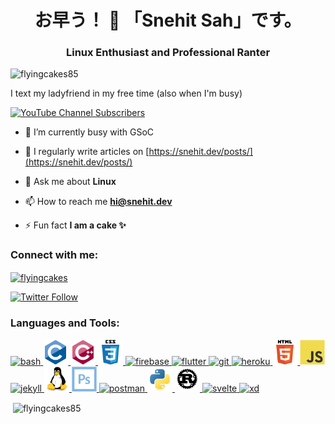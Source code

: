 <h1 align="center">お早う！ 👋 「Snehit Sah」です。</h1>
<h3 align="center">Linux Enthusiast and Professional Ranter</h3>

<p align="left"> <img src="https://komarev.com/ghpvc/?username=flyingcakes85&label=Profile%20views&color=0e75b6&style=flat-square" alt="flyingcakes85" /> </p>

I text my ladyfriend in my free time (also when I'm busy)

<a href="https://www.youtube.com/channel/UCZ6ce7rxFtVxFPr63ImZ3vg">![YouTube Channel Subscribers](https://img.shields.io/youtube/channel/subscribers/UCZ6ce7rxFtVxFPr63ImZ3vg?label=Youtube%20Subs&style=for-the-badge)</a>

- 🌱 I’m currently busy with GSoC

- 📝 I regularly write articles on [https://snehit.dev/posts/](https://snehit.dev/posts/)

- 💬 Ask me about **Linux**

- 📫 How to reach me **[hi@snehit.dev](mailto:hi@snehit.dev)**

- ⚡ Fun fact **I am a cake ✨**

<h3 align="left">Connect with me:</h3>
<p align="left">
<a href="https://dev.to/flyingcakes" target="blank"><img align="center" src="https://cdn.jsdelivr.net/npm/simple-icons@3.0.1/icons/dev-dot-to.svg" alt="flyingcakes" height="30" width="40" /></a>

  <a href="https://twitter.com/flyingcakes85">![Twitter Follow](https://img.shields.io/twitter/follow/flyingcakes85?label=Follow%20me%20on%20twitter&style=for-the-badge)</a>
</p>

<h3 align="left">Languages and Tools:</h3>
<p align="left"> <a href="https://www.gnu.org/software/bash/" target="_blank"> <img src="https://www.vectorlogo.zone/logos/gnu_bash/gnu_bash-icon.svg" alt="bash" width="40" height="40"/> </a> <a href="https://www.cprogramming.com/" target="_blank"> <img src="https://raw.githubusercontent.com/devicons/devicon/master/icons/c/c-original.svg" alt="c" width="40" height="40"/> </a> <a href="https://www.w3schools.com/cpp/" target="_blank"> <img src="https://raw.githubusercontent.com/devicons/devicon/master/icons/cplusplus/cplusplus-original.svg" alt="cplusplus" width="40" height="40"/> </a> <a href="https://www.w3schools.com/css/" target="_blank"> <img src="https://raw.githubusercontent.com/devicons/devicon/master/icons/css3/css3-original-wordmark.svg" alt="css3" width="40" height="40"/> </a> <a href="https://firebase.google.com/" target="_blank"> <img src="https://www.vectorlogo.zone/logos/firebase/firebase-icon.svg" alt="firebase" width="40" height="40"/> </a> <a href="https://flutter.dev" target="_blank"> <img src="https://www.vectorlogo.zone/logos/flutterio/flutterio-icon.svg" alt="flutter" width="40" height="40"/> </a> <a href="https://git-scm.com/" target="_blank"> <img src="https://www.vectorlogo.zone/logos/git-scm/git-scm-icon.svg" alt="git" width="40" height="40"/> </a> <a href="https://heroku.com" target="_blank"> <img src="https://www.vectorlogo.zone/logos/heroku/heroku-icon.svg" alt="heroku" width="40" height="40"/> </a> <a href="https://www.w3.org/html/" target="_blank"> <img src="https://raw.githubusercontent.com/devicons/devicon/master/icons/html5/html5-original-wordmark.svg" alt="html5" width="40" height="40"/> </a> <a href="https://developer.mozilla.org/en-US/docs/Web/JavaScript" target="_blank"> <img src="https://raw.githubusercontent.com/devicons/devicon/master/icons/javascript/javascript-original.svg" alt="javascript" width="40" height="40"/> </a> <a href="https://jekyllrb.com/" target="_blank"> <img src="https://www.vectorlogo.zone/logos/jekyllrb/jekyllrb-icon.svg" alt="jekyll" width="40" height="40"/> </a> <a href="https://www.linux.org/" target="_blank"> <img src="https://raw.githubusercontent.com/devicons/devicon/master/icons/linux/linux-original.svg" alt="linux" width="40" height="40"/> </a> <a href="https://www.photoshop.com/en" target="_blank"> <img src="https://raw.githubusercontent.com/devicons/devicon/master/icons/photoshop/photoshop-line.svg" alt="photoshop" width="40" height="40"/> </a> <a href="https://postman.com" target="_blank"> <img src="https://www.vectorlogo.zone/logos/getpostman/getpostman-icon.svg" alt="postman" width="40" height="40"/> </a> <a href="https://www.python.org" target="_blank"> <img src="https://raw.githubusercontent.com/devicons/devicon/master/icons/python/python-original.svg" alt="python" width="40" height="40"/> </a> <a href="https://www.rust-lang.org" target="_blank"> <img src="https://raw.githubusercontent.com/devicons/devicon/master/icons/rust/rust-plain.svg" alt="rust" width="40" height="40"/> </a> <a href="https://svelte.dev" target="_blank"> <img src="https://upload.wikimedia.org/wikipedia/commons/1/1b/Svelte_Logo.svg" alt="svelte" width="40" height="40"/> </a> <a href="https://www.adobe.com/products/xd.html" target="_blank"> <img src="https://cdn.worldvectorlogo.com/logos/adobe-xd.svg" alt="xd" width="40" height="40"/> </a> </p>

<p>&nbsp;<img align="center" src="https://github-readme-stats.vercel.app/api?username=flyingcakes85&show_icons=true&theme=tokyonight&hide_border=true&locale=en" alt="flyingcakes85" /></p>

